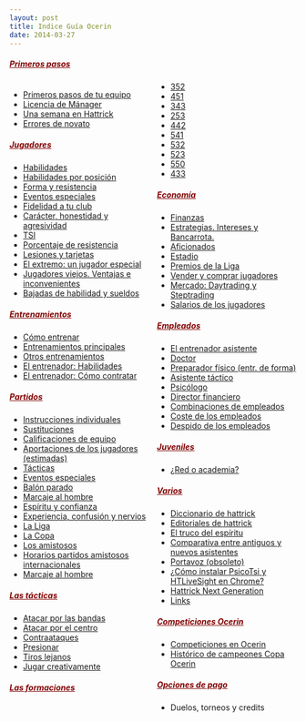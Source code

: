 ```yaml
---
layout: post
title: Indice Guía Ocerin
date: 2014-03-27
---
```


##### <span style="color: #800000; text-decoration: underline;">Primeros pasos</span>

<div style="-moz-column-count: 2; -webkit-column-count: 2; -column-count: 2;">

*   <span style="color: #333333;">[Primeros pasos de tu equipo](http://www.guiaocerin.com/es/primeros-pasos-de-tu-equipo/)</span>
*   <span style="color: #333333;">[Licencia de Mánager](http://www.guiaocerin.com/es/licencia-de-manager/)</span>
*   <span style="color: #333333;">[Una semana en Hattrick](http://www.guiaocerin.com/es/una-semana-en-hattrick/)</span>
*   <span style="color: #333333;">[Errores de novato](http://www.guiaocerin.com/es/errores-de-novato/)</span>

##### <span style="color: #800000; text-decoration: underline;">Jugadores</span>

*   <span style="color: #333333;">[Habilidades](http://www.guiaocerin.com/es/habilidades/)</span>
*   <span style="color: #333333;">[Habilidades por posición](http://www.guiaocerin.com/es/habilidades-por-posicion/)</span>
*   <span style="color: #333333;">[Forma y resistencia](http://www.guiaocerin.com/es/forma-y-resistencia/)</span>
*   <span style="color: #333333;">[Eventos especiales](http://www.guiaocerin.com/es/especialidades-para-los-jugadores-en-hattrick/)</span>
*   <span style="color: #333333;">[Fidelidad a tu club](http://www.guiaocerin.com/es/fidelidad-tu-club/)</span>
*   <span style="color: #333333;">[Carácter, honestidad y agresividad](http://www.guiaocerin.com/es/caracter-honestidad-y-agresividad/)</span>
*   <span style="color: #333333;">[TSI](http://www.guiaocerin.com/es/tsi/)</span>
*   <span style="color: #333333;">[Porcentaje de resistencia](http://www.guiaocerin.com/es/porcentaje-de-resistencia/)</span>
*   <span style="color: #333333;">[Lesiones y tarjetas](http://www.guiaocerin.com/es/lesiones-y-tarjetas/)</span>
*   <span style="color: #333333;">[El extremo: un jugador especial](http://www.guiaocerin.com/es/el-extremo-ese-jugador-tan-especial/)</span>
*   <span style="color: #333333;">[Jugadores viejos. Ventajas e inconvenientes](http://www.guiaocerin.com/es/jugadores-viejos-ventajas-e-inconvenientes/)</span>
*   <span style="color: #333333;">[Bajadas de habilidad y sueldos](http://www.guiaocerin.com/es/bajadas-de-habilidad-y-sueldos/)</span>

##### <span style="color: #800000; text-decoration: underline;">Entrenamientos</span>

*   <span style="color: #333333;">[Cómo entrenar](http://www.guiaocerin.com/es/como-entrenar/)</span>
*   <span style="color: #333333;">[Entrenamientos principales](http://www.guiaocerin.com/es/entrenamientos-principales/)</span>
*   <span style="color: #333333;">[Otros entrenamientos](http://www.guiaocerin.com/es/otros-entrenamientos/)</span>
*   <span style="color: #333333;">[El entrenador: Habilidades](http://www.guiaocerin.com/es/el-entrenador/)</span>
*   <span style="color: #333333;">[El entrenador: Cómo contratar](http://www.guiaocerin.com/es/entrenador-hattrick-ii/)</span>

##### <span style="color: #800000; text-decoration: underline;">Partidos</span>

*   <span style="color: #333333;">[Instrucciones individuales](http://www.guiaocerin.com/es/instrucciones-individuales-en-hattrick/)</span>
*   <span style="color: #333333;">[Sustituciones](http://www.guiaocerin.com/es/sustituciones-en-hattrick/)</span>
*   <span style="color: #333333;">[Calificaciones de equipo](http://www.guiaocerin.com/es/calificaciones-del-equipo-en-hattrick/)</span>
*   <span style="color: #333333;">[Aportaciones de los jugadores (estimadas)](http://www.guiaocerin.com/es/aportaciones-de-los-jugadores-en-hattrick/)</span>
*   [Tácticas](http://www.guiaocerin.com/es/tacticas-en-hattrick/)
*   [Eventos especiales](http://www.guiaocerin.com/es/nuevos-eventos-especiales-hattrick/)
*   [Balón parado](http://www.guiaocerin.com/es/balon-parado-en-hattrick/)
*   [Marcaje al hombre](http://www.guiaocerin.com/es/marcaje-al-hombre-hattrick/)
*   <span style="color: #333333;">[Espíritu y confianza](http://www.guiaocerin.com/es/espiritu-y-confianza-en-hattrick/)</span>
*   <span style="color: #333333;">[Experiencia, confusión y nervios](http://www.guiaocerin.com/es/experiencia-confusion-y-nervios-en-hattrick/)</span>
*   <span style="color: #333333;">[La Liga](http://www.guiaocerin.com/es/la-liga-en-hattrick/)</span>
*   <span style="color: #333333;">[La Copa](http://www.guiaocerin.com/es/la-copa-en-hattrick/ "La Copa")</span>
*   <span style="color: #333333;">[Los amistosos](http://www.guiaocerin.com/es/partidos-amistosos/)</span>
*   <span style="color: #333333;">[Horarios partidos amistosos internacionales](http://www.guiaocerin.com/es/horarios-amistosos-internacionales/)</span>
*   <span style="color: #333333;">[Marcaje al hombre](http://www.guiaocerin.com/es/marcaje-al-hombre/)</span>

##### <span style="color: #800000; text-decoration: underline;">Las tácticas</span>

*   <span style="color: #333333;">[Atacar por las bandas](http://www.guiaocerin.com/es/atacar-por-las-bandas-en-hattrick/)</span>
*   <span style="color: #333333;">[Atacar por el centro](http://www.guiaocerin.com/es/atacar-por-el-centro-en-hattrick/)</span>
*   <span style="color: #333333;">[Contraataques](http://www.guiaocerin.com/es/contraataques-en-hattrick/)</span>
*   <span style="color: #333333;">[Presionar](http://www.guiaocerin.com/es/presionar-en-hattrick/)</span>
*   <span style="color: #333333;">[Tiros lejanos](http://www.guiaocerin.com/es/tiros-lejanos-en-hattrick/)</span>
*   <span style="color: #333333;">[Jugar creativamente](http://www.guiaocerin.com/es/jugar-creativamente-en-hattrick/)</span>

##### <span style="color: #800000; text-decoration: underline;">Las formaciones</span>

*   <span style="color: #333333;">[352](http://www.guiaocerin.com/es/formacion-352/)</span>
*   <span style="color: #333333;">[451](http://www.guiaocerin.com/es/formacion-451/)</span>
*   <span style="color: #333333;">[343](http://www.guiaocerin.com/es/formacion-343/)</span>
*   <span style="color: #333333;">[253](http://www.guiaocerin.com/es/la-formacion-253-en-hattrick/ "253")</span>
*   <span style="color: #333333;">[442](http://www.guiaocerin.com/es/la-formacion-442-en-hattrick/ "442")</span>
*   <span style="color: #333333;">[541](http://www.guiaocerin.com/es/la-formacion-541-en-hattrick/ "541")</span>
*   <span style="color: #333333;">[532](http://www.guiaocerin.com/es/la-formacion-532-en-hattrick/ "532")</span>
*   <span style="color: #333333;">[523](http://www.guiaocerin.com/es/la-formacion-523-en-hattrick/ "523")</span>
*   <span style="color: #333333;">[550](http://www.guiaocerin.com/es/la-formacion-550-en-hattrick/ "550")</span>
*   <span style="color: #333333;">[433](http://www.guiaocerin.com/es/la-formacion-433-en-hattrick/ "433")</span>

##### <span style="color: #800000; text-decoration: underline;">Economía</span>

*   <span style="color: #333333;">[Finanzas](http://www.guiaocerin.com/es/finanzas-en-hattrick/)</span>
*   <span style="color: #333333;">[Estrategias. Intereses y Bancarrota.](http://www.guiaocerin.com/es/estrategias-financieras-en-hattrick-intereses-y-bancarrota/)</span>
*   <span style="color: #333333;">[Aficionados](http://www.guiaocerin.com/es/aficionados-en-hattrick/)</span>
*   <span style="color: #333333;">[Estadio](http://www.guiaocerin.com/es/estadio/)</span>
*   <span style="color: #333333;">[Premios de la Liga](http://www.guiaocerin.com/es/premios-de-la-liga-en-hattrick/)</span>
*   <span style="color: #333333;">[Vender y comprar jugadores](http://www.guiaocerin.com/es/vender-y-comprar-jugadores-en-hattrick/)</span>
*   <span style="color: #333333;">[Mercado: Daytrading y Steptrading](http://www.guiaocerin.com/es/mercado-de-hattrick-daytrading-y-steptrading/)</span>
*   <span style="color: #333333;">[Salarios de los jugadores](http://www.guiaocerin.com/es/salarios-de-los-jugadores-en-hattrick/)</span>

##### <span style="color: #800000; text-decoration: underline;">Empleados</span>

*   <span style="color: #333333;">[El entrenador asistente](http://www.guiaocerin.com/es/el-entrenador-asistente/)</span>
*   <span style="color: #333333;">[Doctor](http://www.guiaocerin.com/es/doctor-en-hattrick/)</span>
*   <span style="color: #333333;">[Preparador físico (entr. de forma)](http://www.guiaocerin.com/es/preparador-fisico-entrenador-de-forma-en-hattrick/)</span>
*   <span style="color: #333333;">[Asistente táctico](http://www.guiaocerin.com/es/asistente-tactico-en-hattrick/)</span>
*   <span style="color: #333333;">[Psicólogo](http://www.guiaocerin.com/es/psicologo-en-hattrick/)</span>
*   <span style="color: #333333;">[Director financiero](http://www.guiaocerin.com/es/director-financiero-en-hattrick/)</span>
*   <span style="color: #333333;">[Combinaciones de empleados](http://www.guiaocerin.com/es/combinaciones-de-empleados-en-hattrick/)</span>
*   <span style="color: #333333;">[Coste de los empleados](http://www.guiaocerin.com/es/coste-de-los-empleados-en-hattrick/)</span>
*   <span style="color: #333333;">[Despido de los empleados](http://www.guiaocerin.com/es/coste-de-despedir-empleados-en-hattrick/)</span>

##### <span style="color: #800000; text-decoration: underline;">Juveniles</span>

*   <span style="color: #333333;">[¿Red o academia?](http://www.guiaocerin.com/es/juveniles-en-hattrick-red-o-academia/)</span>

##### <span style="text-decoration: underline;"><span style="color: #800000; text-decoration: underline;">Varios</span></span>

*   <span style="color: #333333;">[Diccionario de hattrick](http://www.guiaocerin.com/es/diccionario-de-hattrick/)</span>
*   <span style="color: #333333;">[Editoriales de hattrick](http://www.guiaocerin.com/es/editoriales-de-hattrick/)</span>
*   <span style="color: #333333;">[El truco del espíritu](http://www.guiaocerin.com/es/truco-del-espiritu/)</span>
*   <span style="color: #333333;">[Comparativa entre antiguos y nuevos asistentes](http://www.guiaocerin.com/es/comparativa-entre-antiguos-y-nuevos-asistentes/)</span>
*   <span style="color: #333333;">[Portavoz (obsoleto)](http://www.guiaocerin.com/es/portavoz-en-hattrick/)</span>
*   <span style="color: #333333;">[¿Cómo instalar PsicoTsi y HTLiveSight en Chrome?](http://www.guiaocerin.com/es/como-instalar-psicotsi-y-htlivesight-en-chrome/)</span>
*   <span style="color: #333333;">[Hattrick Next Generation](http://www.guiaocerin.com/es/hattrick-next-generation/)</span>
*   <span style="color: #333333;">[Links](http://www.guiaocerin.com/es/links-ayuda-hattrick/)</span>

##### <span style="color: #800000; text-decoration: underline;">Competiciones Ocerin</span>

*   <span style="color: #333333;">[Competiciones en Ocerin](http://www.guiaocerin.com/es/competiciones-en-ocerin/)</span>
*   <span style="color: #333333;">[Histórico de campeones Copa Ocerin](http://www.guiaocerin.com/es/campeones-copa-ocerin)</span>

##### <span style="color: #800000; text-decoration: underline;">Opciones de pago</span>

*   Duelos, torneos y credits
</div>
&nbsp;